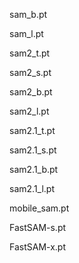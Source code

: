 sam_b.pt

sam_l.pt

sam2_t.pt

sam2_s.pt

sam2_b.pt

sam2_l.pt

sam2.1_t.pt	

sam2.1_s.pt

sam2.1_b.pt

sam2.1_l.pt

mobile_sam.pt

FastSAM-s.pt

FastSAM-x.pt
